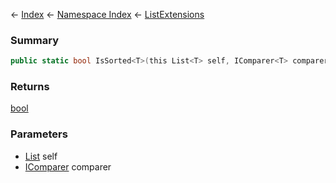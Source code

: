 ← [Index](Api-Index) ← [Namespace Index](Namespace-Index) ← [ListExtensions](System.Collections.Generic.ListExtensions)

### Summary

```csharp
public static bool IsSorted<T>(this List<T> self, IComparer<T> comparer)
```

### Returns

[bool](https://docs.microsoft.com/en-us/dotnet/api/system.boolean?view=netframework-4.6)

### Parameters

* [List<T>](https://docs.microsoft.com/en-us/dotnet/api/system.collections.generic.list?view=netframework-4.6) self
* [IComparer<T>](https://docs.microsoft.com/en-us/dotnet/api/system.collections.generic.icomparer?view=netframework-4.6) comparer
